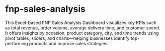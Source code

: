 # fnp-sales-analysis
This Excel-based FNP Sales Analysis Dashboard visualizes key KPIs such as total revenue, order volume, average delivery time, and customer spend. It offers insights by occasion, product category, city, and time trends using pivot tables, slicers, and charts—helping businesses identify top-performing products and improve sales strategies.

